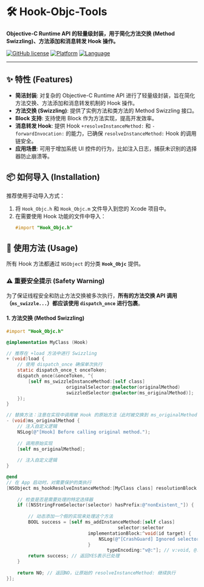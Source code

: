 # 🛠️ Hook-Objc-Tools

**Objective-C Runtime API 的轻量级封装，用于简化方法交换 (Method Swizzling)、方法添加和消息转发 Hook 操作。**

[![GitHub license](https://img.shields.io/badge/license-MIT-blue.svg)](LICENSE)
[![Platform](https://img.shields.io/badge/platform-iOS%20%7C%20macOS%20%7C%20tvOS-lightgrey.svg)]()
[![Language](https://img-shields.io/badge/language-Objective--C-orange.svg)]()

---

## ✨ 特性 (Features)

* **简洁封装**: 对复杂的 Objective-C Runtime API 进行了轻量级封装，旨在简化方法交换、方法添加和消息转发机制的 Hook 操作。
* **方法交换 (Swizzling)**: 提供了实例方法和类方法的 Method Swizzling 接口。
* **Block 支持**: 支持使用 Block 作为方法实现，提高开发效率。
* **消息转发 Hook**: 提供 Hook `+resolveInstanceMethod:` 和 `-forwardInvocation:` 的能力，已确保 `resolveInstanceMethod:` Hook 的调用链安全。
* **应用场景**: 可用于增加系统 UI 控件的行为，比如注入日志，捕获未识别的选择器防止崩溃等。

## 📦 如何导入 (Installation)

推荐使用手动导入方式：

1.  将 `Hook_Objc.h` 和 `Hook_Objc.m` 文件导入到您的 Xcode 项目中。
2.  在需要使用 Hook 功能的文件中导入：
    ```objective-c
    #import "Hook_Objc.h"
    ```

## 🚀 使用方法 (Usage)

所有 Hook 方法都通过 `NSObject` 的分类 **`Hook_Objc`** 提供。

### ⚠️ **重要安全提示 (Safety Warning)**

为了保证线程安全和防止方法交换被多次执行，**所有的方法交换 API 调用（`ms_swizzle...`）都应该使用 `dispatch_once` 进行包裹**。

#### 1. 方法交换 (Method Swizzling)

```objective-c
#import "Hook_Objc.h"

@implementation MyClass (Hook)

// 推荐在 +load 方法中进行 Swizzling
+ (void)load {
    // 使用 dispatch_once 确保单次执行
    static dispatch_once_t onceToken;
    dispatch_once(&onceToken, ^{
        [self ms_swizzleInstanceMethod:[self class]
                      originalSelector:@selector(originalMethod)
                      swizzledSelector:@selector(ms_originalMethod)];
    });
}

// 替换方法：注意在实现中调用被 Hook 的原始方法（此时被交换到 ms_originalMethod 上）
- (void)ms_originalMethod {
    // 注入自定义逻辑
    NSLog(@"[Hook] Before calling original method.");
    
    // 调用原始实现
    [self ms_originalMethod];
    
    // 注入自定义逻辑
}

@end
// 在 App 启动时，对需要保护的类执行
[NSObject ms_hookResolveInstanceMethod:[MyClass class] resolutionBlock:^BOOL(id self, SEL selector) {
    
    // 检查是否是需要处理的特定选择器
    if ([NSStringFromSelector(selector) hasPrefix:@"nonExistent_"]) {
        
        // 动态添加一个假的实现来处理这个方法
        BOOL success = [self ms_addInstanceMethod:[self class] 
                                         selector:selector 
                              implementationBlock:^void(id target) {
                                  NSLog(@"[CrashGuard] Ignored selector: %@", NSStringFromSelector(selector));
                              } 
                                     typeEncoding:"v@:"]; // v:void, @:id, ::SEL
        return success; // 返回YES表示已处理
    }
    
    return NO; // 返回NO，让原始的 resolveInstanceMethod: 继续执行
}];
